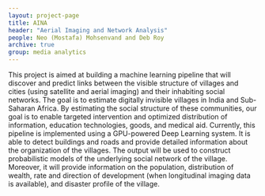 ```yaml
---
layout: project-page
title: AINA
header: "Aerial Imaging and Network Analysis"
people: Neo (Mostafa) Mohsenvand and Deb Roy
archive: true
group: media analytics
---
```

This project is aimed at building a machine learning pipeline that will discover and predict links between the visible structure of villages and cities (using satellite and aerial imaging) and their inhabiting social networks. The goal is to estimate digitally invisible villages in India and Sub-Saharan Africa. By estimating the social structure of these communities, our goal is to enable targeted intervention and optimized distribution of information, education technologies, goods, and medical aid. Currently, this pipeline is implemented using a GPU-powered Deep Learning system. It is able to detect buildings and roads and provide detailed information about the organization of the villages. The output will be used to construct probabilistic models of the underlying social network of the village. Moreover, it will provide information on the population, distribution of wealth, rate and direction of development (when longitudinal imaging data is available), and disaster profile of the village.